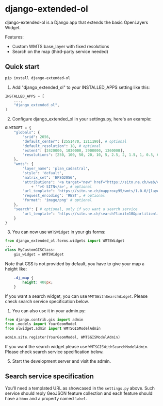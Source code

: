 # django-extended-ol

django-extended-ol is a Django app that extends the basic OpenLayers Widget.

Features:

* Custom WMTS base_layer with fixed resolutions
* Search on the map (third-party service needed)

## Quick start

```sh
pip install django-extended-ol
```

1. Add "django_extended_ol" to your INSTALLED_APPS setting like this:

```python
INSTALLED_APPS = [
    ...,
    "django_extended_ol",
]
```

2. Configure django_extended_ol in your settings.py, here's an example:

```python
OLWIDGET = {
    "globals": {
        "srid": 2056,
        "default_center": [2551470, 1211190], # optional
        "default_resolution": 18, # optional
        "extent": [2420000, 1030000, 2900000, 1360000],
        "resolutions": [250, 100, 50, 20, 10, 5, 2.5, 2, 1.5, 1, 0.5, 0.25, 0.125, 0.0625]
    },
    "wmts": {
        "layer_name": 'plan_cadastral',
        "style": 'default',
        "matrix_set": 'EPSG2056',
        "attributions": '<a target="new" href="https://sitn.ne.ch/web/conditions_utilisation/contrat_SITN_MO.htm'
            + '">© SITN</a>', # optional
        "url_template": 'https://sitn.ne.ch/mapproxy95/wmts/1.0.0/{layer}/{style}/{TileMatrixSet}/{TileMatrix}/{TileRow}/{TileCol}.png',
        "request_encoding": 'REST', # optional
        "format": 'image/png' # optional
    },
    "search": { # optional, only if you want a search service
        "url_template": 'https://sitn.ne.ch/search?limit=10&partitionlimit=2&interface=desktop&query={search_term}'
    }
}
```

3. You can now use `WMTSWidget` in your gis forms:

```python
from django_extended_ol.forms.widgets import WMTSWidget
...
class MyCustomGISClass:
    gis_widget = WMTSWidget
```

Note that CSS is not provided by default, you have to give your map a height like:

```css
    .dj_map {
        height: 400px;
    }
```

If you want a search widget, you can use `WMTSWithSearchWidget`. Please check search service specification below.

1. You can also use it in your admin.py:

```python
from django.contrib.gis import admin
from .models import YourGeomModel
from olwidget.admin import WMTSGISModelAdmin

admin.site.register(YourGeomModel, WMTSGISModelAdmin)
```

If you want the search widget please use `WMTSGISWithSearchModelAdmin`. Please check search service specification below.

5. Start the development server and visit the admin.


## Search service specification

You'll need a templated URL as showcased in the `settings.py` above.
Such service should reply GeoJSON feature collection and each feature should have a `bbox` and a property named `label`.
